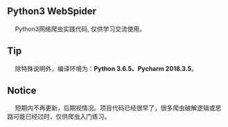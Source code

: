 ## Python3 WebSpider
&emsp; Python3网络爬虫实践代码, 仅供学习交流使用。

## Tip
&emsp; 除特殊说明外，编译环境为：**Python 3.6.5、Pycharm 2018.3.5**。

## Notice
&emsp; 短期内不再更新，后期视情况。项目代码已经很早了，很多爬虫破解逻辑或思路可能已经过时，仅供爬虫入门练习。
